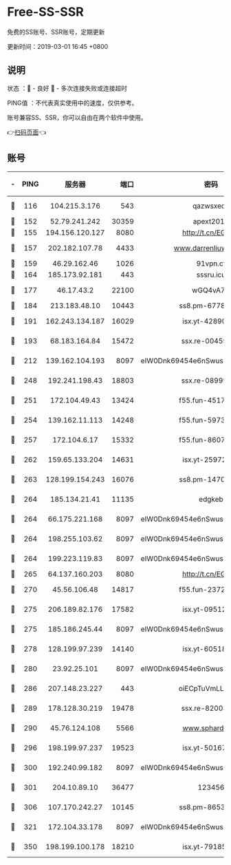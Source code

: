# Free-SS-SSR

免费的SS账号、SSR账号，定期更新

更新时间：2019-03-01 16:45 +0800

## 说明

状态     ：🙂 - 良好 🙁 - 多次连接失败或连接超时

PING值   ：不代表真实使用中的速度，仅供参考。

账号兼容SS、SSR，你可以自由在两个软件中使用。

👉[扫码页面](https://liesauer.github.io/free-ss-ssr.github.io/)👈

## 账号

|-|PING|服务器|端口|密码|加密方式|区域|
|:----:|:----:|:-----:|-----:|:----:|:----:|:----:|
|🙂|116|104.215.3.176|543|qazwsxedc|aes-256-gcm|JP|
|🙂|152|52.79.241.242|30359|apext2019|chacha20|KR|
|🙂|155|194.156.120.127|8080|http://t.cn/EGJIyrl|rc4-md5|RU|
|🙂|157|202.182.107.78|4433|www.darrenliuwei.com|aes-256-cfb|JP|
|🙂|159|46.29.162.46|1026|91vpn.cf|rc4-md5|RU|
|🙂|164|185.173.92.181|443|sssru.icu|rc4-md5|RU|
|🙂|177|46.17.43.2|22100|wGQ4vA7D|aes-256-gcm|RU|
|🙂|184|213.183.48.10|10443|ss8.pm-67787720|rc4-md5|RU|
|🙂|191|162.243.134.187|16029|isx.yt-42890959|aes-256-cfb|US|
|🙂|193|68.183.164.84|15472|ssx.re-00459440|aes-256-cfb|US|
|🙂|212|139.162.104.193|8097|eIW0Dnk69454e6nSwuspv9DmS201tQ0D|aes-256-cfb|JP|
|🙂|248|192.241.198.43|18803|ssx.re-08999110|aes-256-cfb|US|
|🙂|251|172.104.49.43|13424|f55.fun-45173439|aes-256-cfb|SG|
|🙂|254|139.162.11.113|14248|f55.fun-59730477|aes-256-cfb|SG|
|🙂|257|172.104.6.17|15332|f55.fun-86079232|aes-256-cfb|US|
|🙂|262|159.65.133.204|14631|isx.yt-25972344|aes-256-cfb|SG|
|🙂|263|128.199.154.243|16076|ss8.pm-14706202|aes-256-cfb|SG|
|🙂|264|185.134.21.41|11135|edgkeb|aes-256-cfb|GB|
|🙂|264|66.175.221.168|8097|eIW0Dnk69454e6nSwuspv9DmS201tQ0D|aes-256-cfb|US|
|🙂|264|198.255.103.62|8097|eIW0Dnk69454e6nSwuspv9DmS201tQ0D|aes-256-cfb|US|
|🙂|264|199.223.119.83|8097|eIW0Dnk69454e6nSwuspv9DmS201tQ0D|aes-256-cfb|US|
|🙂|265|64.137.160.203|8080|http://t.cn/EGJIyrl|rc4-md5|CA|
|🙂|270|45.56.106.48|14817|f55.fun-23726526|aes-256-cfb|US|
|🙂|275|206.189.82.176|17582|isx.yt-09512157|aes-256-cfb|SG|
|🙂|275|185.186.245.44|8097|eIW0Dnk69454e6nSwuspv9DmS201tQ0D|aes-256-cfb|NL|
|🙂|278|128.199.97.239|14140|isx.yt-60518529|aes-256-cfb|SG|
|🙂|280|23.92.25.101|8097|eIW0Dnk69454e6nSwuspv9DmS201tQ0D|aes-256-cfb|US|
|🙂|286|207.148.23.227|443|oiECpTuVmLLxk4Ts|aes-256-cfb|US|
|🙂|289|178.128.30.219|19478|ssx.re-82003000|aes-256-cfb|SG|
|🙂|290|45.76.124.108|5566|www.sphard.com|aes-256-cfb|AU|
|🙂|296|198.199.97.237|19523|isx.yt-50167481|aes-256-cfb|US|
|🙂|300|192.240.99.182|8097|eIW0Dnk69454e6nSwuspv9DmS201tQ0D|aes-256-cfb|US|
|🙂|301|204.10.89.10|36477|123456|aes-256-cfb|US|
|🙂|306|107.170.242.27|10145|ss8.pm-86538525|aes-256-cfb|US|
|🙂|321|172.104.33.178|8097|eIW0Dnk69454e6nSwuspv9DmS201tQ0D|aes-256-cfb|SG|
|🙂|350|198.199.100.178|18210|isx.yt-79185401|aes-256-cfb|US|
